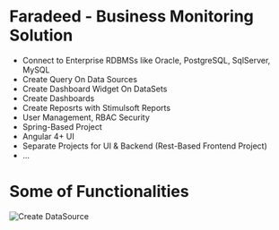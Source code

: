 # Faradeed - Business Monitoring Solution

  - Connect to Enterprise RDBMSs like Oracle, PostgreSQL, SqlServer, MySQL
  - Create Query On Data Sources
  - Create Dashboard Widget On DataSets
  - Create Dashboards 
  - Create Reposrts with Stimulsoft Reports
  - User Management, RBAC Security 
  - Spring-Based Project 
  - Angular 4+ UI
  - Separate Projects for UI & Backend (Rest-Based Frontend Project)
  - ...
  
  
# Some of Functionalities

![Create DataSource](https://raw.githubusercontent.com/username/projectname/branch/path/to/img.png)
